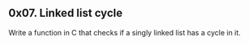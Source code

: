 ## 0x07. Linked list cycle

Write a function in C that checks if a singly linked list has a cycle in it.